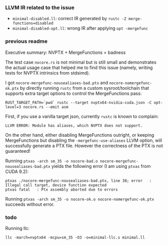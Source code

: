 ### LLVM IR related to the issue

* `minimal-disabled.ll`: correct IR generated by `rustc -Z merge-functions=disabled`
* `minimal-disabled-opt.ll`: wrong IR after applying `opt -mergefunc`

### previous readme

Executive summary: NVPTX + MergeFunctions = badness

The test case `nocore.rs` is not minimal but is still small and demonstrates the
actual usage case that helped me to find this issue (namely, writing tests for
NVPTX intrinsics from stdsimd).

I got `nocore-mergefunc-nousealiases-bad.ptx` and `nocore-nomergefunc-ok.ptx` by
directly running `rustc` from a custom sysroot/toolchain that supports extra
target options to control the MergeFunctions pass:

    RUST_TARGET_PATH=`pwd` rustc --target nvptx64-nvidia-cuda.json -C opt-level=3 nocore.rs --emit asm

First, if you use a vanilla target json, currently `rustc` is known to
complain:

    LLVM ERROR: Module has aliases, which NVPTX does not support.

On the other hand, either disabling MergeFunctions outright, or keeping
MergeFunctions but disabling the `-mergefunc-use-aliases` LLVM option, will
successfully generate a PTX file. However the correctness of the PTX is not
guaranteed!

Running `ptxas -arch sm_35 -o nocore-bad.o nocore-mergefunc-nousealiases-bad.ptx` yields the
following error (I am using `ptxas` from CUDA 9.2):

    ptxas ./nocore-mergefunc-nousealiases-bad.ptx, line 38; error   : Illegal call target, device function expected
    ptxas fatal   : Ptx assembly aborted due to errors

Running `ptxas -arch sm_35 -o nocore-ok.o nocore-nomergefunc-ok.ptx` succeeds without error.

### todo

Running llc:

    llc -march=nvptx64 -mcpu=sm_35 -O3 -o=minimal-llc.s minimal.ll
